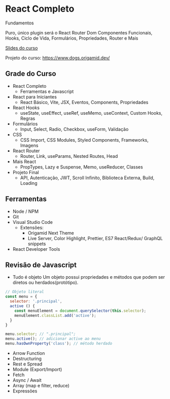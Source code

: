 # React Completo
Fundamentos

Puro, único plugin será o React Router Dom
Componentes Funcionais, Hooks, Ciclo de Vida, Formulários, Propriedades, Router e Mais

[Slides do curso](https://www.origamid.com/slide/react-completo/#/0101-o-curso/1)

Projeto do curso: https://www.dogs.origamid.dev/

## Grade do Curso
* React Completo
  * Ferramentas e Javascript
* React para Iniciantes
  * React Básico, Vite, JSX, Eventos, Components, Propriedades
* React Hooks
  * useState, useEffect, useRef, useMemo, useContext, Custom Hooks, Regras
* Formulários
  * Input, Select, Radio, Checkbox, useForm, Validação
* CSS
  * CSS Import, CSS Modules, Styled Components, Frameworks, Imagens
* React Router
  * Router, Link, useParams, Nested Routes, Head
* Mais React
  * PropTypes, Lazy e Suspense, Memo, useReducer, Classes
* Projeto Final
  * API, Autenticação, JWT, Scroll Infinito, Biblioteca Externa, Build, Loading

## Ferramentas
* Node / NPM
* Git
* Visual Studio Code
  * Extensões:
    * Origamid Next Theme
    * Live Server, Color Highlight, Prettier, ES7 React/Redux/ GraphQL snippets
* React Developer Tools

## Revisão de Javascript

* Tudo é objeto
Um objeto possui propriedades e métodos que podem ser diretos ou herdados(protótipo).

```javascript
// Objeto literal
const menu = {
  selector: '.principal',
  active () {
    const menuElement = document.querySelector(this.selector);
    menuElement.classList.add('active');
  }
}

menu.selector; // ".principal";
menu.active(); // adicionar active ao menu
menu.hasOwnProperty('class'); // método herdado
```
* Arrow Function
* Destructuring
* Rest e Spread
* Module (Export/Import)
* Fetch
* Async / Await
* Array (map e filter, reduce)
* Expressões